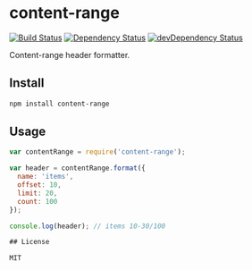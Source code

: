 # content-range

[![Build Status](https://travis-ci.org/neoziro/content-range.svg?branch=master)](https://travis-ci.org/neoziro/content-range)
[![Dependency Status](https://david-dm.org/neoziro/content-range.svg?theme=shields.io)](https://david-dm.org/neoziro/content-range)
[![devDependency Status](https://david-dm.org/neoziro/content-range/dev-status.svg?theme=shields.io)](https://david-dm.org/neoziro/content-range#info=devDependencies)

Content-range header formatter.

## Install

```sh
npm install content-range
```

## Usage

```js
var contentRange = require('content-range');

var header = contentRange.format({
  name: 'items',
  offset: 10,
  limit: 20,
  count: 100
});

console.log(header); // items 10-30/100

## License

MIT